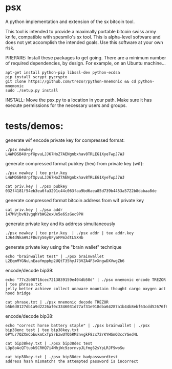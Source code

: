 # psx
A python implementation and extension of the sx bitcoin tool.

This tool is intended to provide a maximally portable bitcoin swiss army knife, compatible with spesmilo's sx tool. This is alpha-level software and does not yet accomplish the intended goals. Use this software at your own risk. 

PREPARE: Install these packages to get going. There are a minimum number of required dependencies, by design. For example, on an Ubuntu machine...

    apt-get install python-pip libssl-dev python-ecdsa
    pip install scrypt pycrypto
    git clone https://github.com/trezor/python-mnemonic && cd python-mnemonic
    sudo ./setup.py install

INSTALL: Move the psx.py to a location in your path. Make sure it has execute permissions for the necessary users and groups. 


tests/demos:
=====================

generate wif encode private key for compressed format:

    ./psx newkey
    L4WMDSB4UrpfXpvuLJJ67HoZ7AENgnbxhav8TRLEG1XyeTwpJ7WJ

generate compressed format pubkey (hex) from private key (wif):

    ./psx newkey | tee priv.key
    L4WMDSB4UrpfXpvuLJJ67HoZ7AENgnbxhav8TRLEG1XyeTwpJ7WJ
    
    cat priv.key | ./psx pubkey
    032f4181f54eb3ea6fa3291c44c063faa9bd6aea85d739b4453a5722b8dabaa8de

generate compressed format bitcoin address from wif private key

    cat priv.key | ./psx addr
    147MVjbvN1vgqhYbWG2exUe5e6SzGec9PH

generate private key and its address simultaneously 

    ./psx newkey | tee priv.key  | ./psx addr | tee addr.key
    1J64dNkaH9JFDu7y56yUFyoFPmzdtLSXHb

generate private key using the "brain wallet" technique

    echo "brainwallet test" | ./psx brainwallet
    L2EqmMYGNuLnEaaYmpphp2UQtT35hyJ73VZA4F3vXngwDXVwgZb6

encode/decode bip39:

    echo "77c2b00716cec7213839159e404db50d" | ./psx mnemonic encode TREZOR | tee phrase.txt
    jelly better achieve collect unaware mountain thought cargo oxygen act hood bridge

    cat phrase.txt | ./psx mnemonic decode TREZOR
    b5b6d0127db1a9d2226af0c3346031d77af31e918dba64287a1b44b8ebf63cdd52676f672a290aae502472cf2d602c051f3e6f18055e84e4c43897fc4e51a6ff
encode/decode bip38:

    echo "correct horse battery staple" | ./psx brainwallet | ./psx bip38enc test | tee bip38key.txt
    6PYLr7QZXmCobukmCxTpSrEzwUTQ5RM2nvgkF8zx72rKYHSmQ3ccYGed4L

    cat bip38key.txt | ./psx bip38dec test
    L3p8oAcQTtuokSCRHQ7i4MhjWc9zornvpJLfmg62sYpLRJF9woSu

    cat bip38key.txt | ./psx bip38dec badpasswordtest
    address hash mismatch! the attempted password is incorrect
